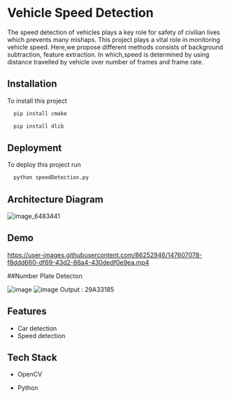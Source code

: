# Vehicle Speed Detection

The speed detection of vehicles plays a key role for safety of civilian lives which prevents many mishaps. This project plays a vital role in monitoring vehicle speed. Here,we propose different methods consists of background subtraction, feature extraction. In which,speed is determined by using distance travelled by vehicle over number of frames and frame rate.


## Installation
To install this project

```bash
  pip install cmake
```
```bash
  pip install dlib
```

    
## Deployment

To deploy this project run

```bash
  python speedDetection.py
```


## Architecture Diagram
![image_6483441](https://user-images.githubusercontent.com/86252946/147605944-5bbef1e3-3deb-446c-a2f8-ce05e920dbd8.JPG)


## Demo


https://user-images.githubusercontent.com/86252946/147607078-f8ddd660-df69-43d2-88a4-430dedf0e9ea.mp4

##Number Plate Detecton

![image](https://user-images.githubusercontent.com/86252946/236597945-4b15e558-482f-42d9-9bf1-ef5e5481c599.png)
![image](https://user-images.githubusercontent.com/86252946/236597950-8e814e18-f374-4797-9ec0-9b9c6d99dfcb.png)
 Output : 29A33185

## Features

- Car detection
- Speed detection


## Tech Stack

- OpenCV

- Python


